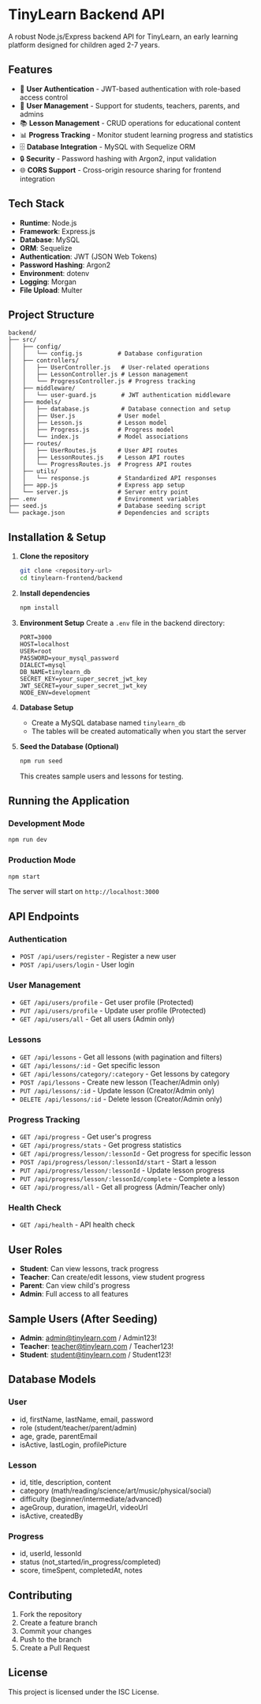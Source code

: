 # TinyLearn Backend API

A robust Node.js/Express backend API for TinyLearn, an early learning platform designed for children aged 2-7 years.

## Features

- 🔐 **User Authentication** - JWT-based authentication with role-based access control
- 👥 **User Management** - Support for students, teachers, parents, and admins
- 📚 **Lesson Management** - CRUD operations for educational content
- 📊 **Progress Tracking** - Monitor student learning progress and statistics
- 🗄️ **Database Integration** - MySQL with Sequelize ORM
- 🔒 **Security** - Password hashing with Argon2, input validation
- 🌐 **CORS Support** - Cross-origin resource sharing for frontend integration

## Tech Stack

- **Runtime**: Node.js
- **Framework**: Express.js
- **Database**: MySQL
- **ORM**: Sequelize
- **Authentication**: JWT (JSON Web Tokens)
- **Password Hashing**: Argon2
- **Environment**: dotenv
- **Logging**: Morgan
- **File Upload**: Multer

## Project Structure

```
backend/
├── src/
│   ├── config/
│   │   └── config.js          # Database configuration
│   ├── controllers/
│   │   ├── UserController.js   # User-related operations
│   │   ├── LessonController.js # Lesson management
│   │   └── ProgressController.js # Progress tracking
│   ├── middleware/
│   │   └── user-guard.js       # JWT authentication middleware
│   ├── models/
│   │   ├── database.js         # Database connection and setup
│   │   ├── User.js            # User model
│   │   ├── Lesson.js          # Lesson model
│   │   ├── Progress.js        # Progress model
│   │   └── index.js           # Model associations
│   ├── routes/
│   │   ├── UserRoutes.js      # User API routes
│   │   ├── LessonRoutes.js    # Lesson API routes
│   │   └── ProgressRoutes.js  # Progress API routes
│   ├── utils/
│   │   └── response.js        # Standardized API responses
│   ├── app.js                 # Express app setup
│   └── server.js              # Server entry point
├── .env                       # Environment variables
├── seed.js                    # Database seeding script
└── package.json               # Dependencies and scripts
```

## Installation & Setup

1. **Clone the repository**
   ```bash
   git clone <repository-url>
   cd tinylearn-frontend/backend
   ```

2. **Install dependencies**
   ```bash
   npm install
   ```

3. **Environment Setup**
   Create a `.env` file in the backend directory:
   ```env
   PORT=3000
   HOST=localhost
   USER=root
   PASSWORD=your_mysql_password
   DIALECT=mysql
   DB_NAME=tinylearn_db
   SECRET_KEY=your_super_secret_jwt_key
   JWT_SECRET=your_super_secret_jwt_key
   NODE_ENV=development
   ```

4. **Database Setup**
   - Create a MySQL database named `tinylearn_db`
   - The tables will be created automatically when you start the server

5. **Seed the Database (Optional)**
   ```bash
   npm run seed
   ```
   This creates sample users and lessons for testing.

## Running the Application

### Development Mode
```bash
npm run dev
```

### Production Mode
```bash
npm start
```

The server will start on `http://localhost:3000`

## API Endpoints

### Authentication
- `POST /api/users/register` - Register a new user
- `POST /api/users/login` - User login

### User Management
- `GET /api/users/profile` - Get user profile (Protected)
- `PUT /api/users/profile` - Update user profile (Protected)
- `GET /api/users/all` - Get all users (Admin only)

### Lessons
- `GET /api/lessons` - Get all lessons (with pagination and filters)
- `GET /api/lessons/:id` - Get specific lesson
- `GET /api/lessons/category/:category` - Get lessons by category
- `POST /api/lessons` - Create new lesson (Teacher/Admin only)
- `PUT /api/lessons/:id` - Update lesson (Creator/Admin only)
- `DELETE /api/lessons/:id` - Delete lesson (Creator/Admin only)

### Progress Tracking
- `GET /api/progress` - Get user's progress
- `GET /api/progress/stats` - Get progress statistics
- `GET /api/progress/lesson/:lessonId` - Get progress for specific lesson
- `POST /api/progress/lesson/:lessonId/start` - Start a lesson
- `PUT /api/progress/lesson/:lessonId` - Update lesson progress
- `PUT /api/progress/lesson/:lessonId/complete` - Complete a lesson
- `GET /api/progress/all` - Get all progress (Admin/Teacher only)

### Health Check
- `GET /api/health` - API health check

## User Roles

- **Student**: Can view lessons, track progress
- **Teacher**: Can create/edit lessons, view student progress
- **Parent**: Can view child's progress
- **Admin**: Full access to all features

## Sample Users (After Seeding)

- **Admin**: admin@tinylearn.com / Admin123!
- **Teacher**: teacher@tinylearn.com / Teacher123!
- **Student**: student@tinylearn.com / Student123!

## Database Models

### User
- id, firstName, lastName, email, password
- role (student/teacher/parent/admin)
- age, grade, parentEmail
- isActive, lastLogin, profilePicture

### Lesson
- id, title, description, content
- category (math/reading/science/art/music/physical/social)
- difficulty (beginner/intermediate/advanced)
- ageGroup, duration, imageUrl, videoUrl
- isActive, createdBy

### Progress
- id, userId, lessonId
- status (not_started/in_progress/completed)
- score, timeSpent, completedAt, notes

## Contributing

1. Fork the repository
2. Create a feature branch
3. Commit your changes
4. Push to the branch
5. Create a Pull Request

## License

This project is licensed under the ISC License.
